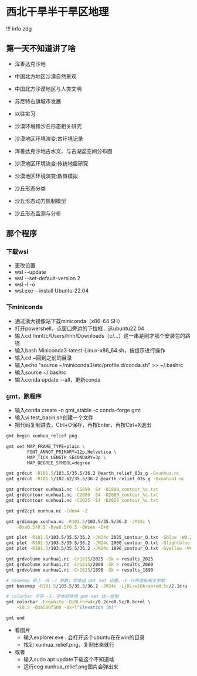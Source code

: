 # 西北干旱半干旱区地理

!!! info 
    zdg  

## 第一天不知道讲了啥
* 浑善达克沙地  

* 中国北方地区沙漠自然景观

* 中国北方沙漠地区与人类文明
* 苏尼特右旗城市发展

* 以往实习

* 沙漠环境和沙丘形态相关研究

* 沙漠地区环境演变:古环境记录
* 浑善达克沙地古水文、与古湖盆空间分布图

* 沙漠地区环境演变:传统地层研究
* 沙漠地区环境演变:数值模拟

* 沙丘形态分类
* 沙丘形态动力机制模型
* 沙丘形态监测与分析

## 那个程序
### 下载wsl
* 更改设置
* wsl --update
* wsl --set-default-version 2
* wsl -l -o
* wsl.exe --install Ubuntu-22.04

### 下miniconda
* 通过浙大镜像站下载miniconda（x86-64 SH）
* 打开powershell，点窗口旁边的下拉框，选ubuntu22.04
* 输入cd /mnt/c/Users/hhh/Downloads（c/...）这一串是刚才那个安装包的路径
* 输入bash Miniconda3-latest-Linux-x86_64.sh，按提示进行操作
* 输入cd ~回到之前的目录
* 输入echo "source ~/miniconda3/etc/profile.d/conda.sh" >> ~/.bashrc
* 输入source ~/.bashrc
* 输入conda update --all，更新conda

### gmt，跑程序
* 输入conda create -n gmt_stable -c conda-forge gmt
* 输入vi test_basin.sh创建一个文件
* 把代码复制进去，Ctrl+O保存，再按Enter，再按Ctrl+X退出
  
```bash
gmt begin xunhua_relief png

gmt set MAP_FRAME_TYPE=plain \
        FONT_ANNOT_PRIMARY=12p,Helvetica \
        MAP_TICK_LENGTH_SECONDARY=3p \
        MAP_DEGREE_SYMBOL=degree

gmt grdcut -R101.5/103.5/35.5/36.2 @earth_relief_03s_g -Gxunhua.nc
gmt grdcut -R101.5/102.62/35.5/36.2 @earth_relief_03s_g -Gxunhua1.nc

gmt grdcontour xunhua1.nc -C1890 -S4 -D1890_contour_%c.txt
gmt grdcontour xunhua1.nc -C2000 -S4 -D2000_contour_%c.txt
gmt grdcontour xunhua1.nc -C2025 -S4 -D2025_contour_%c.txt

gmt grd2cpt xunhua.nc -Cdem4 -Z

gmt grdimage xunhua.nc -R101.5/103.5/35.5/36.2 -JM24c \
    -Bxa0.5f0.5 -Bya0.5f0.5 -BWsen -I+d

gmt plot -R101.5/103.5/35.5/36.2 -JM24c 2025_contour_O.txt -Gblue -W0.25p,black
gmt plot -R101.5/103.5/35.5/36.2 -JM24c 2000_contour_O.txt -Glightblue -W0.25p,black
gmt plot -R101.5/103.5/35.5/36.2 -JM24c 1890_contour_O.txt -Gyellow -W0.25p,black

gmt grdvolume xunhua1.nc -Cr1815/2025 -Sk > results_2025
gmt grdvolume xunhua1.nc -Cr1815/2000 -Sk > results_2000
gmt grdvolume xunhua1.nc -Cr1815/1890 -Sk > results_1890

# basemap 带上 -R -J 参数，字体用 gmt set 设置，-F 只带面板相关参数
gmt basemap -R101.5/103.5/35.5/36.2 -JM24c -LjBL+w10k+ab+o0.5c/2.1c+u -F+gwhite

# colorbar 不带 -J，字体同样用 gmt set 统一控制
gmt colorbar -F+gwhite -DjBL+h+w4c/0.2c+o0.5c/0.8c+ml \
    -I0.5 -Bxa500f500 -Bx+l"Elevation (m)"

gmt end
```

* 看图片
    * 输入explorer.exe . 会打开这个ubuntu在在win的目录
    * 找到 xunhua_relief.png，复制出来就行
* 或者
    * 输入sudo apt update下载这个不知道啥
    * 运行eog xunhua_relief.png图片会弹出来